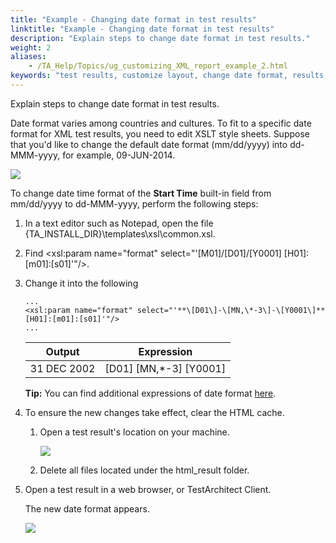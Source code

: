 ```yaml
--- 
title: "Example - Changing date format in test results"
linktitle: "Example - Changing date format in test results"
description: "Explain steps to change date format in test results."
weight: 2
aliases: 
    - /TA_Help/Topics/ug_customizing_XML_report_example_2.html
keywords: "test results, customize layout, change date format, results, customize XML layout, change date format, XML result layout, customization, change date format"
---
```


Explain steps to change date format in test results.

Date format varies among countries and cultures. To fit to a specific date format for XML test results, you need to edit XSLT style sheets. Suppose that you'd like to change the default date format \(mm/dd/yyyy\) into dd-MMM-yyyy, for example, 09-JUN-2014.

![](/images/TA_Help/Images/customization_results_date_format.png)

To change date time format of the **Start Time** built-in field from mm/dd/yyyy to dd-MMM-yyyy, perform the following steps:

1.  In a text editor such as Notepad, open the file \{TA\_INSTALL\_DIR\}\\templates\\xsl\\common.xsl.

2.  Find <xsl:param name="format" select="'\[M01\]/\[D01\]/\[Y0001\] \[H01\]:\[m01\]:\[s01\]'"/\>.

3.  Change it into the following

    ```
    ...
    <xsl:param name="format" select="'**\[D01\]-\[MN,\*-3\]-\[Y0001\]** [H01]:[m01]:[s01]'"/>
    ...
    ```

    |Output|Expression|
    |------|----------|
    |31 DEC 2002|\[D01\] \[MN,\*-3\] \[Y0001\]|

    **Tip:** You can find additional expressions of date format [here](https://www.w3.org/TR/xslt20/#function-format-date).

4.  To ensure the new changes take effect, clear the HTML cache.

    1.  Open a test result's location on your machine.

        ![](/images/TA_Help/Images/customization_results_results_path_location.png)

    2.  Delete all files located under the html\_result folder.

5.  Open a test result in a web browser, or TestArchitect Client.

    The new date format appears.

    ![](/images/TA_Help/Images/customization_results_date_format_effect.png)





